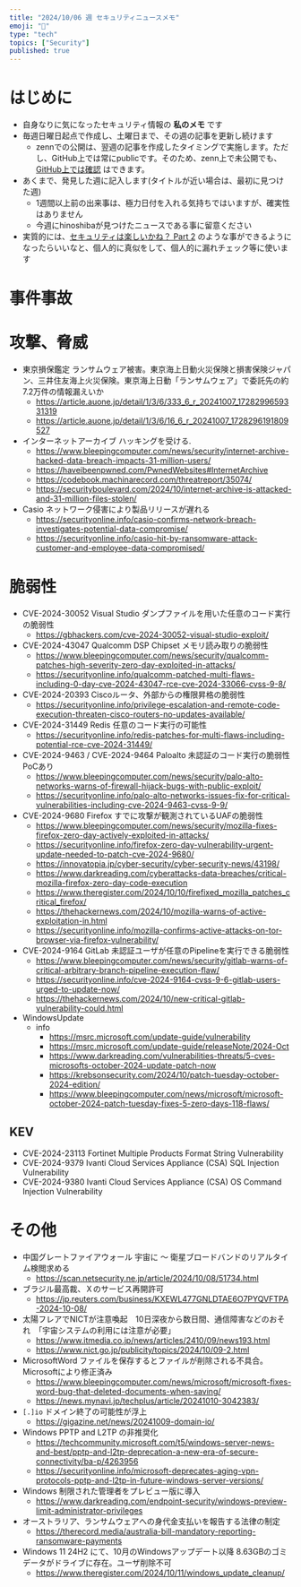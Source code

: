 ```yaml
---
title: "2024/10/06 週 セキュリティニュースメモ"
emoji: "🔖"
type: "tech"
topics: ["Security"]
published: true
---
```


# はじめに
* 自身なりに気になったセキュリティ情報の **私のメモ** です
* 毎週日曜日起点で作成し、土曜日まで、その週の記事を更新し続けます
    * zennでの公開は、翌週の記事を作成したタイミングで実施します。ただし、GitHub上では常にpublicです。そのため、zenn上で未公開でも、[GitHub上では確認](https://github.com/hinoshiba/zenn.dev/tree/main/articles) はできます。
* あくまで、発見した週に記入します(タイトルが近い場合は、最初に見つけた週)
    * 1週間以上前の出来事は、極力日付を入れる気持ちではいますが、確実性はありません
    * 今週にhinoshibaが見つけたニュースである事に留意ください
* 実質的には、[セキュリティは楽しいかね？ Part 2](https://negi.hatenablog.com/) のような事ができるようになったらいいなと、個人的に真似をして、個人的に漏れチェック等に使います

# 事件事故

# 攻撃、脅威
* 東京損保鑑定 ランサムウェア被害。東京海上日動火災保険と損害保険ジャパン、三井住友海上火災保険。東京海上日動「ランサムウェア」で委託先の約7.2万件の情報漏えいか
    * https://article.auone.jp/detail/1/3/6/333_6_r_20241007_1728299659331319 
    * https://article.auone.jp/detail/1/3/6/16_6_r_20241007_1728296191809527 
* インターネットアーカイブ ハッキングを受ける.
    * https://www.bleepingcomputer.com/news/security/internet-archive-hacked-data-breach-impacts-31-million-users/
    * https://haveibeenpwned.com/PwnedWebsites#InternetArchive
    * https://codebook.machinarecord.com/threatreport/35074/
    * https://securityboulevard.com/2024/10/internet-archive-is-attacked-and-31-million-files-stolen/
* Casio ネットワーク侵害により製品リリースが遅れる
    * https://securityonline.info/casio-confirms-network-breach-investigates-potential-data-compromise/
    * https://securityonline.info/casio-hit-by-ransomware-attack-customer-and-employee-data-compromised/

# 脆弱性
* CVE-2024-30052 Visual Studio ダンプファイルを用いた任意のコード実行の脆弱性
    * https://gbhackers.com/cve-2024-30052-visual-studio-exploit/  
* CVE-2024-43047 Qualcomm DSP Chipset メモリ読み取りの脆弱性
    * https://www.bleepingcomputer.com/news/security/qualcomm-patches-high-severity-zero-day-exploited-in-attacks/
    * https://securityonline.info/qualcomm-patched-multi-flaws-including-0-day-cve-2024-43047-rce-cve-2024-33066-cvss-9-8/
* CVE-2024-20393 Ciscoルータ、外部からの権限昇格の脆弱性
    * https://securityonline.info/privilege-escalation-and-remote-code-execution-threaten-cisco-routers-no-updates-available/ 
* CVE-2024-31449 Redis 任意のコード実行の可能性
    * https://securityonline.info/redis-patches-for-multi-flaws-including-potential-rce-cve-2024-31449/ 
* CVE-2024-9463 / CVE-2024-9464 Paloalto 未認証のコード実行の脆弱性PoCあり
    * https://www.bleepingcomputer.com/news/security/palo-alto-networks-warns-of-firewall-hijack-bugs-with-public-exploit/
    * https://securityonline.info/palo-alto-networks-issues-fix-for-critical-vulnerabilities-including-cve-2024-9463-cvss-9-9/
* CVE-2024-9680 Firefox すでに攻撃が観測されているUAFの脆弱性
    * https://www.bleepingcomputer.com/news/security/mozilla-fixes-firefox-zero-day-actively-exploited-in-attacks/
    * https://securityonline.info/firefox-zero-day-vulnerability-urgent-update-needed-to-patch-cve-2024-9680/
    * https://innovatopia.jp/cyber-security/cyber-security-news/43198/
    * https://www.darkreading.com/cyberattacks-data-breaches/critical-mozilla-firefox-zero-day-code-execution
    * https://www.theregister.com/2024/10/10/firefixed_mozilla_patches_critical_firefox/
    * https://thehackernews.com/2024/10/mozilla-warns-of-active-exploitation-in.html
    * https://securityonline.info/mozilla-confirms-active-attacks-on-tor-browser-via-firefox-vulnerability/
* CVE-2024-9164 GitLab 未認証ユーザが任意のPipelineを実行できる脆弱性
    * https://www.bleepingcomputer.com/news/security/gitlab-warns-of-critical-arbitrary-branch-pipeline-execution-flaw/
    * https://securityonline.info/cve-2024-9164-cvss-9-6-gitlab-users-urged-to-update-now/
    * https://thehackernews.com/2024/10/new-critical-gitlab-vulnerability-could.html
* WindowsUpdate
    * info
        * https://msrc.microsoft.com/update-guide/vulnerability
        * https://msrc.microsoft.com/update-guide/releaseNote/2024-Oct
        * https://www.darkreading.com/vulnerabilities-threats/5-cves-microsofts-october-2024-update-patch-now
        * https://krebsonsecurity.com/2024/10/patch-tuesday-october-2024-edition/
        * https://www.bleepingcomputer.com/news/microsoft/microsoft-october-2024-patch-tuesday-fixes-5-zero-days-118-flaws/

## KEV
* CVE-2024-23113 Fortinet Multiple Products Format String Vulnerability
* CVE-2024-9379 Ivanti Cloud Services Appliance (CSA) SQL Injection Vulnerability
* CVE-2024-9380 Ivanti Cloud Services Appliance (CSA) OS Command Injection Vulnerability

# その他

* 中国グレートファイアウォール 宇宙に ～ 衛星ブロードバンドのリアルタイム検閲求める
    * https://scan.netsecurity.ne.jp/article/2024/10/08/51734.html
* ブラジル最高裁、Ｘのサービス再開許可
    * https://jp.reuters.com/business/KXEWL477GNLDTAE6O7PYQVFTPA-2024-10-08/
* 太陽フレアでNICTが注意喚起　10日深夜から数日間、通信障害などのおそれ　「宇宙システムの利用には注意が必要」
    * https://www.itmedia.co.jp/news/articles/2410/09/news193.html
    * https://www.nict.go.jp/publicity/topics/2024/10/09-2.html
* MicrosoftWord ファイルを保存するとファイルが削除される不具合。Microsoftにより修正済み
    * https://www.bleepingcomputer.com/news/microsoft/microsoft-fixes-word-bug-that-deleted-documents-when-saving/
    * https://news.mynavi.jp/techplus/article/20241010-3042383/
* `[.]io` ドメイン終了の可能性が浮上
    * https://gigazine.net/news/20241009-domain-io/
* Windows PPTP and L2TP の非推奨化
    * https://techcommunity.microsoft.com/t5/windows-server-news-and-best/pptp-and-l2tp-deprecation-a-new-era-of-secure-connectivity/ba-p/4263956
    * https://securityonline.info/microsoft-deprecates-aging-vpn-protocols-pptp-and-l2tp-in-future-windows-server-versions/
* Windows 制限された管理者をプレビュー版に導入
    * https://www.darkreading.com/endpoint-security/windows-preview-limit-administrator-privileges
* オーストラリア、ランサムウェアへの身代金支払いを報告する法律の制定
    * https://therecord.media/australia-bill-mandatory-reporting-ransomware-payments
* Windows 11 24H2 にて、10月のWindowsアップデート以降 8.63GBのゴミデータがドライブに存在。ユーザ削除不可
    * https://www.theregister.com/2024/10/11/windows_update_cleanup/
